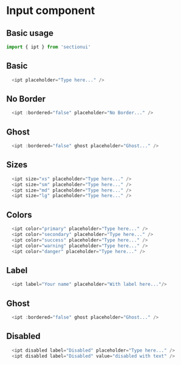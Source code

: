 # Input component

## Basic usage

```ts
import { ipt } from 'sectionui'
```

## Basic

<div class="flex flex-wrap items-center gap-3">
  <ipt placeholder="Type here..." />
</div>

```ts
  <ipt placeholder="Type here..." />
```

## No Border

<div class="flex flex-wrap items-center gap-3 bg-base-gray-200/30 pl-2 py-3 rounded-$rounded-btn">
  <ipt :bordered="false" placeholder="No Border..." />
</div>

```ts
  <ipt :bordered="false" placeholder="No Border..." />
```

## Ghost

<div class="flex flex-wrap items-center gap-3 bg-base-gray-200/20 pl-2 py-3 rounded-$rounded-btn">
  <ipt :bordered="false" ghost placeholder="Ghost..." />
</div>

```ts
  <ipt :bordered="false" ghost placeholder="Ghost..." />
```

## Sizes

<div class="flex flex-wrap gap-2 items-center">
  <ipt size="xs" placeholder="Type here..." />
  <ipt size="sm" placeholder="Type here..." />
  <ipt size="md" placeholder="Type here..." />
  <ipt size="lg" placeholder="Type here..." />
</div>

```ts
  <ipt size="xs" placeholder="Type here..." />
  <ipt size="sm" placeholder="Type here..." />
  <ipt size="md" placeholder="Type here..." />
  <ipt size="lg" placeholder="Type here..." />
```
## Colors

<div class="flex flex-wrap items-center gap-3">
  <ipt color="primary" placeholder="Type here..." />
  <ipt color="secondary" placeholder="Type here..." />
  <ipt color="success" placeholder="Type here..." />
  <ipt color="warning" placeholder="Type here..." />
  <ipt color="danger" placeholder="Type here..." />
</div>

```ts
  <ipt color="primary" placeholder="Type here..." />
  <ipt color="secondary" placeholder="Type here..." />
  <ipt color="success" placeholder="Type here..." />
  <ipt color="warning" placeholder="Type here..." />
  <ipt color="danger" placeholder="Type here..." />
```

## Label

<div class="flex flex-wrap items-center gap-3">
  <ipt label="Your name" placeholder="With label here..."/>
</div>

```ts
  <ipt label="Your name" placeholder="With label here..."/>
```
## Ghost

<div class="flex flex-wrap items-center gap-3 bg-base-gray-200/20 pl-2 py-3 rounded-$rounded-btn">
    <ipt :bordered="false" ghost placeholder="Ghost..." />
</div>

```ts
  <ipt :bordered="false" ghost placeholder="Ghost..." />
```
## Disabled

<div class="flex flex-wrap items-center gap-3">
  <ipt disabled label="Disabled" placeholder="Type here..." />
  <ipt disabled label="Disabled" value="disabled with text" />
</div>

```ts
  <ipt disabled label="Disabled" placeholder="Type here..." />
  <ipt disabled label="Disabled" value="disabled with text" />
```
